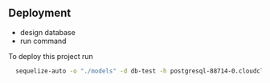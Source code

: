
## Deployment

- design database
- run command

To deploy this project run

```bash
  sequelize-auto -o "./models" -d db-test -h postgresql-88714-0.cloudclusters.net -u man -p 10742 -x aA0840454897 -e postgres
```


